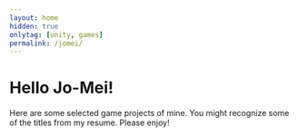 ```yaml
---
layout: home
hidden: true
onlytag: [unity, games]
permalink: /jomei/
---
```


# Hello Jo-Mei!

Here are some selected game projects of mine. You might recognize some of the titles from my resume. Please enjoy!